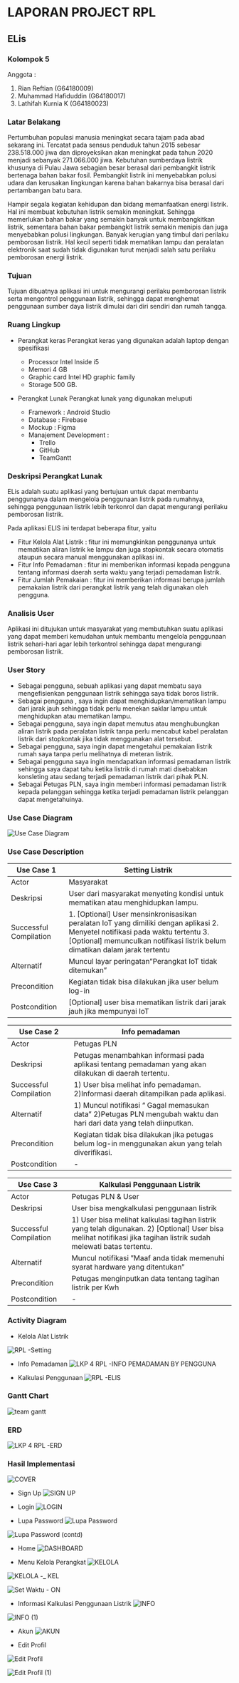 # LAPORAN PROJECT RPL

## ELis

### Kolompok 5

Anggota :
1. Rian Reftian (G64180009)
2. Muhammad Hafiduddin (G64180017)
3. Lathifah Kurnia K (G64180023)


### Latar Belakang 
Pertumbuhan populasi manusia meningkat secara tajam pada abad sekarang ini. Tercatat pada sensus penduduk tahun 2015 sebesar 238.518.000 jiwa dan diproyeksikan akan meningkat pada tahun 2020 menjadi sebanyak 271.066.000 jiwa. Kebutuhan sumberdaya listrik khusunya di Pulau Jawa sebagian besar berasal dari pembangkit listrik bertenaga bahan bakar fosil. Pembangkit listrik ini menyebabkan polusi udara dan kerusakan lingkungan karena bahan bakarnya bisa berasal dari pertambangan batu bara. 

Hampir segala kegiatan kehidupan dan bidang memanfaatkan energi listrik. Hal ini membuat kebutuhan listrik semakin meningkat. Sehingga memerlukan bahan bakar yang semakin banyak untuk membangkitkan listrik, sementara bahan bakar pembangkit listrik semakin menipis dan juga menyebabkan polusi lingkungan. Banyak kerugian yang timbul dari perilaku pemborosan listrik. Hal kecil seperti tidak mematikan lampu dan peralatan elektronik saat sudah tidak digunakan turut menjadi salah satu perilaku pemborosan energi listrik.


### Tujuan

Tujuan dibuatnya aplikasi ini untuk mengurangi perilaku pemborosan listrik serta mengontrol penggunaan listrik, sehingga dapat menghemat penggunaan sumber daya listrik dimulai dari diri sendiri dan rumah tangga. 


### Ruang Lingkup

* Perangkat keras 
Perangkat keras yang digunakan adalah laptop dengan spesifikasi 
  * Processor Intel Inside i5 
  * Memori 4 GB 
  * Graphic card Intel HD graphic family 
  * Storage 500 GB. 

* Perangkat Lunak 
Perangkat lunak yang digunakan meluputi
  * Framework : Android Studio
  * Database : Firebase
  * Mockup : Figma
  * Manajement Development :
    * Trello
    * GitHub
    * TeamGantt
    
### Deskripsi Perangkat Lunak

ELis adalah suatu aplikasi yang bertujuan untuk dapat membantu penggunanya dalam mengelola penggunaan listrik pada rumahnya, sehingga penggunaan listrik lebih terkonrol dan dapat mengurangi perilaku pemborosan listrik.

Pada aplikasi ELIS ini terdapat beberapa fitur, yaitu
* Fitur Kelola Alat Listrik : fitur ini memungkinkan penggunanya untuk mematikan aliran listrik ke lampu dan juga stopkontak secara otomatis ataupun secara manual menggunakan aplikasi ini.
* Fitur Info Pemadaman : fitur ini memberikan informasi kepada pengguna tentang informasi daerah serta waktu yang terjadi pemadaman listrik.
* Fitur Jumlah Pemakaian : fitur ini memberikan informasi berupa jumlah pemakaian listrik dari perangkat listrik yang telah digunakan oleh pengguna.

### Analisis User

Aplikasi ini ditujukan untuk masyarakat yang membutuhkan suatu aplikasi yang dapat memberi kemudahan untuk membantu mengelola penggunaan listrik sehari-hari agar lebih terkontrol sehingga dapat mengurangi  pemborosan listrik.

### User Story
* Sebagai pengguna, sebuah aplikasi yang dapat membatu saya mengefisienkan penggunaan listrik sehingga saya tidak boros listrik.
* Sebagai pengguna , saya ingin dapat menghidupkan/mematikan lampu dari jarak jauh sehingga tidak perlu menekan saklar lampu untuk menghidupkan atau mematikan lampu.
* Sebagai pengguna, saya ingin dapat memutus atau menghubungkan aliran listrik pada peralatan listrik tanpa perlu mencabut kabel peralatan listrik dari stopkontak jika tidak menggunakan alat tersebut.
* Sebagai pengguna, saya ingin dapat mengetahui pemakaian listrik rumah saya tanpa perlu melihatnya di meteran listrik.
* Sebagai pengguna saya ingin mendapatkan informasi pemadaman listrik sehingga saya dapat tahu ketika listrik di rumah mati disebabkan konsleting atau sedang terjadi pemadaman listrik dari pihak PLN.
* Sebagai Petugas PLN, saya ingin memberi informasi pemadaman listrik kepada pelanggan sehingga ketika terjadi pemadaman listrik pelanggan dapat mengetahuinya.


### Use Case Diagram
![Use Case Diagram](https://user-images.githubusercontent.com/60084059/82161698-149e7980-98c9-11ea-88ad-e7cf3cb73e81.png)

### Use Case Description

| Use Case 1              |Setting Listrik|
|------------------------ |----------------------- |
| Actor                   |Masyarakat|
|Deskripsi                | User dari masyarakat menyeting kondisi untuk mematikan atau menghidupkan lampu.|
| Successful Compilation  |1. [Optional] User mensinkronisasikan peralatan IoT yang dimiliki dengan aplikasi  2. Menyetel notifikasi pada waktu tertentu  3. [Optional] memunculkan notifikasi listrik belum dimatikan dalam jarak tertentu|
|Alternatif | Muncul layar peringatan”Perangkat IoT tidak ditemukan”|
|Precondition | Kegiatan tidak bisa dilakukan jika user belum log-in|
|Postcondition | [Optional] user bisa mematikan listrik dari jarak jauh jika mempunyai IoT|


| Use Case 2              |Info pemadaman|
|------------------------ |----------------------- |
| Actor                   |Petugas PLN|
|Deskripsi                | Petugas menambahkan informasi pada aplikasi tentang pemadaman yang akan dilakukan di daerah tertentu.|
| Successful Compilation  | 1) User bisa melihat info pemadaman. 2)Informasi daerah ditampilkan pada aplikasi.|
|Alternatif | 1) Muncul notifikasi “ Gagal memasukan data”  2)Petugas PLN mengubah waktu dan hari dari data yang telah diinputkan.|
|Precondition | Kegiatan tidak bisa dilakukan jika petugas belum log-in menggunakan akun yang telah diverifikasi.|
|Postcondition |-|

| Use Case 3              |Kalkulasi Penggunaan Listrik|
|------------------------ |----------------------- |
| Actor                   |Petugas PLN & User|
|Deskripsi                | User bisa mengkalkulasi penggunaan listrik|
| Successful Compilation  | 1) User bisa melihat kalkulasi tagihan listrik yang telah digunakan. 2) [Optional] User bisa melihat notifikasi jika tagihan listrik sudah melewati batas tertentu.|
|Alternatif | Muncul notifikasi ”Maaf anda tidak memenuhi syarat hardware yang ditentukan”|
|Precondition | Petugas menginputkan data tentang tagihan listrik per Kwh|
|Postcondition |-|


### Activity Diagram

* Kelola Alat Listrik

![RPL -Setting](https://user-images.githubusercontent.com/60084059/82143232-93b19480-986c-11ea-949e-f2a500effb0e.png)

* Info Pemadaman
![LKP 4  RPL -INFO PEMADAMAN BY PENGGUNA](https://user-images.githubusercontent.com/60084059/82159857-912a5b80-98bb-11ea-96c5-6d7e619e57cd.png)

* Kalkulasi Penggunaan
![RPL -ELIS](https://user-images.githubusercontent.com/60084059/82159848-88d22080-98bb-11ea-937d-b416af68e8a3.png)

### Gantt Chart
![team gantt](https://user-images.githubusercontent.com/60084059/82161818-4a902d80-98ca-11ea-8df5-2c4ca011acf1.png)


### ERD
![LKP 4  RPL -ERD](https://user-images.githubusercontent.com/60084059/82159862-9a1b2d00-98bb-11ea-8ae9-43cb791b0828.png)


### Hasil Implementasi

![COVER](https://user-images.githubusercontent.com/60084059/82239167-90003980-9962-11ea-9361-c78e024c5965.png )

* Sign Up
![SIGN UP](https://user-images.githubusercontent.com/60084059/82239181-955d8400-9962-11ea-97dd-042e1d267f3a.png)

* Login
![LOGIN](https://user-images.githubusercontent.com/60084059/82239193-9989a180-9962-11ea-8209-c3bfa1afb127.png)

* Lupa Password
![Lupa Password](https://user-images.githubusercontent.com/60084059/82239226-aad2ae00-9962-11ea-8303-6071f4013349.png)

![Lupa Password (contd)](https://user-images.githubusercontent.com/60084059/82239251-b0c88f00-9962-11ea-81c7-329f95998c3e.png)

* Home
![DASHBOARD](https://user-images.githubusercontent.com/60084059/82239201-9d1d2880-9962-11ea-8ce7-2d2b33b0f196.png)

* Menu Kelola Perangkat
![KELOLA](https://user-images.githubusercontent.com/60084059/82239310-c6d64f80-9962-11ea-8b13-138549309627.png)

![KELOLA -_ KEL](https://user-images.githubusercontent.com/60084059/82239326-cd64c700-9962-11ea-99ea-89930428c7d5.png)

![Set Waktu - ON](https://user-images.githubusercontent.com/60084059/82239365-deadd380-9962-11ea-9d74-325c63829dfe.png)


* Informasi Kalkulasi Penggunaan Listrik
![INFO](https://user-images.githubusercontent.com/60084059/82239544-203e7e80-9963-11ea-999c-04964f2e7140.png)

![INFO (1)](https://user-images.githubusercontent.com/60084059/82239550-22084200-9963-11ea-9ee3-cec97903be0b.png)

* Akun
![AKUN](https://user-images.githubusercontent.com/60084059/82239417-eec5b300-9962-11ea-9714-f48847a9c569.png)

* Edit Profil

![Edit Profil](https://user-images.githubusercontent.com/60084059/82239447-f5542a80-9962-11ea-8773-d0a57271e81d.png)

![Edit Profil (1)](https://user-images.githubusercontent.com/60084059/82239531-1c126100-9963-11ea-8bce-acece263c8ec.png)







